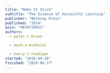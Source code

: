 ```yaml
---
title: "Make It Stick"
subtitle: "The Science of Successful Learning"
publisher: "Belknap Press"
published: "2014"
asin: "0674729013"
authors:
  - peter-c-brown

  - mark-a-mcdaniel

  - henry-l-roediger
started: "2016-04-26"
finished: "2016-06-17"
---
```

